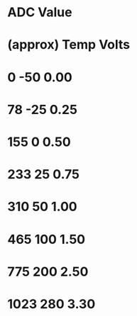 # ADC Value
  # (approx)  Temp  Volts
  #    0      -50    0.00
  #   78      -25    0.25
  #  155        0    0.50
  #  233       25    0.75
  #  310       50    1.00
  #  465      100    1.50
  #  775      200    2.50
  # 1023      280    3.30